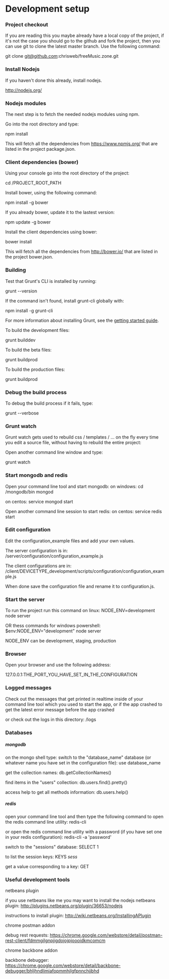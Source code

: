 # Development setup

### Project checkout

If you are reading this you maybe already have a local copy of the project, if it's not the case you should go to the github and fork the project, then you can use git to clone the latest master branch. Use the following command:

git clone git@github.com:chrisweb/freeMusic.zone.git

### Install Nodejs

If you haven't done this already, install nodejs.

http://nodejs.org/

### Nodejs modules

The next step is to fetch the needed nodejs modules using npm.

Go into the root directory and type:

npm install

This will fetch all the dependencies from https://www.npmjs.org/ that are listed in the project package.json.

### Client dependencies (bower)

Using your console go into the root directory of the project:

cd /PROJECT_ROOT_PATH

Install bower, using the following command:

npm install -g bower

If you already bower, update it to the lastest version:

npm update -g bower

Install the client dependencies using bower:

bower install

This will fetch all the dependencies from http://bower.io/ that are listed in the project bower.json.

### Building

Test that Grunt's CLI is installed by running:

grunt --version

If the command isn't found, install grunt-cli globally with:

npm install -g grunt-cli

For more information about installing Grunt, see the [getting started guide](http://gruntjs.com/getting-started).

To build the development files:

grunt builddev

To build the beta files:

grunt buildprod

To build the production files:

grunt buildprod

### Debug the build process

To debug the build process if it fails, type:

grunt --verbose

### Grunt watch

Grunt watch gets used to rebuild css / templates / ... on the fly every time you edit a source file, without having to rebuild the entire project:

Open another command line window and type:

grunt watch

### Start mongodb and redis

Open your command line tool and start mongodb:
on windows:
cd /mongodb/bin
mongod

on centos:
service mongod start

Open another command line session to start redis:
on centos:
service redis start

### Edit configuration

Edit the configuration_example files and add your own values. 

The server configuration is in: /server/configuration/configuration_example.js

The client configurations are in: /client/DEVICETYPE_development/scripts/configuration/configuration_example.js

When done save the configuration file and rename it to configuration.js.

### Start the server

To run the project run this command on linux:
NODE_ENV=development node server

OR thess commands for windows powershell:
$env:NODE_ENV="development"
node server

NODE_ENV can be development, staging, production

### Browser

Open your browser and use the following address:

127.0.0.1:THE_PORT_YOU_HAVE_SET_IN_THE_CONFIGURATION

### Logged messages

Check out the messages that get printed in realtime inside of your command line tool which you used to start the app, or if the app crashed to get the latest error message before the app crashed

or check out the logs in this directory:
/logs

### Databases

##### mongodb
on the mongo shell type:
switch to the "database_name" database (or whatever name you have set in the configuration file):
use database_name

get the collection names:
db.getCollectionNames()

find items in the "users" collection:
db.users.find().pretty()

access help to get all methods information:
db.users.help()

##### redis

open your command line tool and then type the following command to open the redis command line utility:
redis-cli

or open the redis command line utility with a password (if you have set one in your redis configuration):
redis-cli -a 'password'

switch to the "sessions" database:
SELECT 1

to list the session keys:
KEYS *sess*

get a value corresponding to a key:
GET <key>

### Useful development tools

netbeans plugin

if you use netbeans like me you may want to install the nodejs netbeans plugin: http://plugins.netbeans.org/plugin/36653/nodejs

instructions to install plugin: http://wiki.netbeans.org/InstallingAPlugin

chrome postman addon

debug rest requests: https://chrome.google.com/webstore/detail/postman-rest-client/fdmmgilgnpjigdojojpjoooidkmcomcm

chrome backbone addon

backbone debugger: https://chrome.google.com/webstore/detail/backbone-debugger/bhljhndlimiafopmmhjlgfpnnchjjbhd